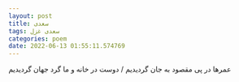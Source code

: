 ```yaml
---
layout: post
title: سعدی
tags: سعدی غزل
categories: poem
date: 2022-06-13 01:55:11.574769
---
```


عمرها در پی مقصود به جان گردیدیم / دوست در خانه و ما گرد جهان گردیدیم